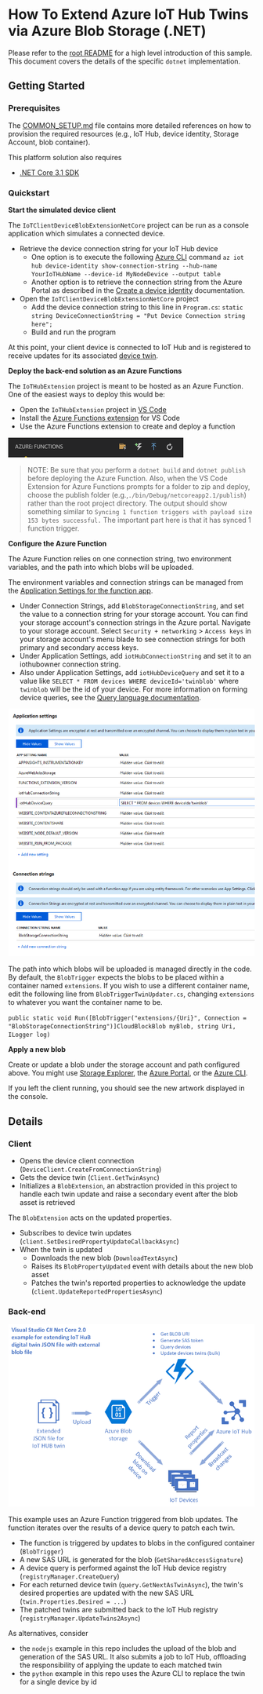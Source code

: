 # How To Extend Azure IoT Hub Twins via Azure Blob Storage (.NET)

Please refer to the [root README](../README.md) for a high level introduction of this sample. This document covers the details of the specific `dotnet` implementation.  

## Getting Started

### Prerequisites

The [COMMON_SETUP.md](../COMMON_SETUP.md) file contains more detailed references on how to provision the required resources (e.g., IoT Hub, device identity, Storage Account, blob container).

This platform solution also requires
- [.NET Core 3.1 SDK](https://www.microsoft.com/net/download)

### Quickstart

**Start the simulated device client**

The `IoTClientDeviceBlobExtensionNetCore` project can be run as a console application which simulates a connected device.

- Retrieve the device connection string for your IoT Hub device
  - One option is to execute the following [Azure CLI](https://docs.microsoft.com/en-us/cli/azure/install-azure-cli?view=azure-cli-latest) command `az iot hub device-identity show-connection-string --hub-name YourIoTHubName --device-id MyNodeDevice --output table`
  - Another option is to retrieve the connection string from the Azure Portal as described in the [Create a device identity](https://docs.microsoft.com/en-us/azure/iot-hub/iot-hub-csharp-csharp-device-management-get-started#create-a-device-identity) documentation.
- Open the `IoTClientDeviceBlobExtensionNetCore` project
  - Add the device connection string to this line in `Program.cs`: `static string DeviceConnectionString = "Put Device Connection string here";`
  - Build and run the program

At this point, your client device is connected to IoT Hub and is registered to receive updates for its associated [device twin](https://docs.microsoft.com/en-us/azure/iot-hub/iot-hub-devguide-device-twins).

**Deploy the back-end solution as an Azure Functions**

The `IoTHubExtension` project is meant to be hosted as an Azure Function. One of the easiest ways to deploy this would be:

- Open the `IoTHubExtension` project in [VS Code](https://code.visualstudio.com/download)
- Install the [Azure Functions extension](https://marketplace.visualstudio.com/items?itemName=ms-azuretools.vscode-azurefunctions) for VS Code
- Use the Azure Functions extension to create and deploy a function 

![Azure Functions extension toolbar](../images/AzureFunctionsExtensionToolbar.png)

> NOTE: Be sure that you perform a `dotnet build` and `dotnet publish` before deploying the Azure Function. Also, when the VS Code Extension for Azure Functions prompts for a folder to zip and deploy, choose the publish folder (e.g.,`./bin/Debug/netcoreapp2.1/publish`) rather than the root project directory. The output should show something similar to `Syncing 1 function triggers with payload size 153 bytes successful.` The important part here is that it has synced 1 function trigger.

**Configure the Azure Function**

The Azure Function relies on one connection string, two environment variables, and the path into which blobs will be uploaded.

The environment variables and connection strings can be managed from the [Application Settings for the function app](https://docs.microsoft.com/en-us/azure/azure-functions/functions-how-to-use-azure-function-app-settings). 

- Under Connection Strings, add `BlobStorageConnectionString`, and set the value to a connection string for your storage account. You can find your storage account's connection strings in the Azure portal. Navigate to your storage account. Select `Security + networking` > `Access keys` in your storage account's menu blade to see connection strings for both primary and secondary access keys.
- Under Application Settings, add `iotHubConnectionString` and set it to an iothubowner connection string.
- Also under Application Settings, add `iotHubDeviceQuery` and set it to a value like `SELECT * FROM devices WHERE deviceId='twinblob'` where `twinblob` will be the id of your device. For more information on forming device queries, see the [Query language documentation](https://docs.microsoft.com/en-us/azure/iot-hub/iot-hub-devguide-query-language).

![Function App Settings](../images/FunctionAppSettings.png)

The path into which blobs will be uploaded is managed directly in the code. By default, the `BlobTrigger` expects the blobs to be placed within a container named `extensions`. If you wish to use a different container name, edit the following line from `BlobTriggerTwinUpdater.cs`, changing `extensions` to whatever you want the container name to be.

`public static void Run([BlobTrigger("extensions/{Uri}", Connection = "BlobStorageConnectionString")]CloudBlockBlob myBlob, string Uri, ILogger log)`

**Apply a new blob**

Create or update a blob under the storage account and path configured above. You might use [Storage Explorer](https://azure.microsoft.com/en-us/features/storage-explorer/), the [Azure Portal](https://docs.microsoft.com/en-us/azure/storage/blobs/storage-quickstart-blobs-portal), or the [Azure CLI](https://docs.microsoft.com/en-us/azure/storage/blobs/storage-quickstart-blobs-cli).

If you left the client running, you should see the new artwork displayed in the console.

## Details

### Client 

- Opens the device client connection (`DeviceClient.CreateFromConnectionString`)
- Gets the device twin (`Client.GetTwinAsync`)
- Initializes a `BlobExtension`, an abstraction provided in this project to handle each twin update and raise a secondary event after the blob asset is retrieved

The `BlobExtension` acts on the updated properties.

- Subscribes to device twin updates (`client.SetDesiredPropertyUpdateCallbackAsync`)
- When the twin is updated
  - Downloads the new blob (`DownloadTextAsync`)
  - Raises its `BlobPropertyUpdated` event with details about the new blob asset
  - Patches the twin's reported properties to acknowledge the update (`client.UpdateReportedPropertiesAsync`)

### Back-end

![Sample diagram](../images/IotHubExtendingTwin.png)

This example uses an Azure Function triggered from blob updates. The function iterates over the results of a device query to patch each twin. 

- The function is triggered by updates to blobs in the configured container (`BlobTrigger`)
- A new SAS URL is generated for the blob (`GetSharedAccessSignature`)
- A device query is performed against the IoT Hub device registry (`registryManager.CreateQuery`)
- For each returned device twin (`query.GetNextAsTwinAsync`), the twin's desired properties are updated with the new SAS URL (`twin.Properties.Desired = ...`)
- The patched twins are submitted back to the IoT Hub registry (`registryManager.UpdateTwins2Async`)

As alternatives, consider
- the `nodejs` example in this repo includes the upload of the blob and generation of the SAS URL. It also submits a job to IoT Hub, offloading the responsibility of applying the update to each matched twin
- the `python` example in this repo uses the Azure CLI to replace the twin for a single device by id
